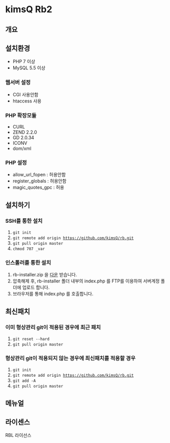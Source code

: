 # kimsQ Rb2

## 개요

## 설치환경

- PHP 7 이상
- MySQL 5.5 이상

### 웹서버 설정
- CGI 사용안함
- htaccess 사용


### PHP 확장모듈
- CURL
- ZEND 2.2.0
- GD 2.0.34
- ICONV
- dom/xml

### PHP 설정
- allow_url_fopen : 허용안함
- register_globals : 허용안함
- magic_quotes_gpc : 허용


## 설치하기

### SSH를 통한 설치
1. <code>git init</code>
1. <code>git remote add origin https://github.com/kimsQ/rb.git</code>
1. <code>git pull origin master</code>
1. <code>chmod 707  _var</code>

### 인스톨러를 통한 설치
1. rb-installer.zip 을 [다운](https://github.com/kimsQ/rb/archive/installer.zip) 받습니다.
1. 압축해제 후, rb-installer 폴더 내부의 index.php 를 FTP를 이용하여 서버계정 폴더에 업로드 합니다.
1. 브라우저를 통해 index.php 를 호출합니다.

## 최신패치

### 이미 형상관리 git이 적용된 경우에 최근 패치
1. <code>git reset --hard</code>
1. <code>git pull origin master</code>

### 형상관리 git이 적용되지 않는 경우에  최신패치를 적용할 경우
1. <code>git init</code>
1. <code>git remote add origin https://github.com/kimsQ/rb.git</code>
1. <code>git add -A</code>
1. <code>git pull origin master</code>

## 메뉴얼


## 라이센스
RBL 라이선스
